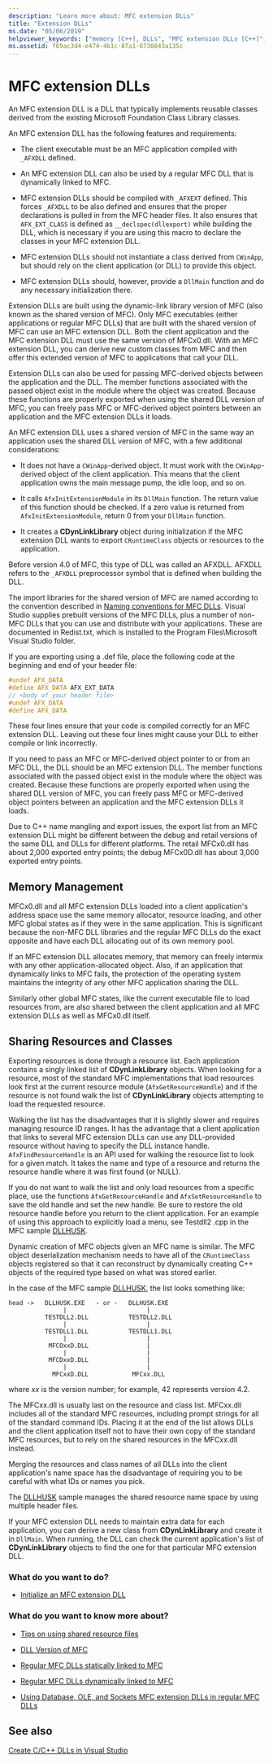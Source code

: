 ```yaml
---
description: "Learn more about: MFC extension DLLs"
title: "Extension DLLs"
ms.date: "05/06/2019"
helpviewer_keywords: ["memory [C++], DLLs", "MFC extension DLLs [C++]", "AFXDLL library", "shared resources [C++]", "MFC DLLs [C++], MFC extension DLLs", "DLLs [C++], extension", "shared DLL versions [C++]", "resource sharing [C++]", "extension DLLs [C++]", "extension DLLs [C++], about MFC extension DLLs"]
ms.assetid: f69ac3d4-e474-4b1c-87a1-6738843a135c
---
```

# MFC extension DLLs

An MFC extension DLL is a DLL that typically implements reusable classes derived from the existing Microsoft Foundation Class Library classes.

An MFC extension DLL has the following features and requirements:

- The client executable must be an MFC application compiled with `_AFXDLL` defined.

- An MFC extension DLL can also be used by a regular MFC DLL that is dynamically linked to MFC.

- MFC extension DLLs should be compiled with `_AFXEXT` defined. This forces `_AFXDLL` to be also defined and ensures that the proper declarations is pulled in from the MFC header files. It also ensures that `AFX_EXT_CLASS` is defined as `__declspec(dllexport)` while building the DLL, which is necessary if you are using this macro to declare the classes in your MFC extension DLL.

- MFC extension DLLs should not instantiate a class derived from `CWinApp`, but should rely on the client application (or DLL) to provide this object.

- MFC extension DLLs should, however, provide a `DllMain` function and do any necessary initialization there.

Extension DLLs are built using the dynamic-link library version of MFC (also known as the shared version of MFC). Only MFC executables (either applications or regular MFC DLLs) that are built with the shared version of MFC can use an MFC extension DLL. Both the client application and the MFC extension DLL must use the same version of MFCx0.dll. With an MFC extension DLL, you can derive new custom classes from MFC and then offer this extended version of MFC to applications that call your DLL.

Extension DLLs can also be used for passing MFC-derived objects between the application and the DLL. The member functions associated with the passed object exist in the module where the object was created. Because these functions are properly exported when using the shared DLL version of MFC, you can freely pass MFC or MFC-derived object pointers between an application and the MFC extension DLLs it loads.

An MFC extension DLL uses a shared version of MFC in the same way an application uses the shared DLL version of MFC, with a few additional considerations:

- It does not have a `CWinApp`-derived object. It must work with the `CWinApp`-derived object of the client application. This means that the client application owns the main message pump, the idle loop, and so on.

- It calls `AfxInitExtensionModule` in its `DllMain` function. The return value of this function should be checked. If a zero value is returned from `AfxInitExtensionModule`, return 0 from your `DllMain` function.

- It creates a **CDynLinkLibrary** object during initialization if the MFC extension DLL wants to export `CRuntimeClass` objects or resources to the application.

Before version 4.0 of MFC, this type of DLL was called an AFXDLL. AFXDLL refers to the `_AFXDLL` preprocessor symbol that is defined when building the DLL.

The import libraries for the shared version of MFC are named according to the convention described in [Naming conventions for MFC DLLs](../mfc/mfc-library-versions.md#mfc-static-library-naming-conventions). Visual Studio supplies prebuilt versions of the MFC DLLs, plus a number of non-MFC DLLs that you can use and distribute with your applications. These are documented in Redist.txt, which is installed to the Program Files\Microsoft Visual Studio folder.

If you are exporting using a .def file, place the following code at the beginning and end of your header file:

```cpp
#undef AFX_DATA
#define AFX_DATA AFX_EXT_DATA
// <body of your header file>
#undef AFX_DATA
#define AFX_DATA
```

These four lines ensure that your code is compiled correctly for an MFC extension DLL. Leaving out these four lines might cause your DLL to either compile or link incorrectly.

If you need to pass an MFC or MFC-derived object pointer to or from an MFC DLL, the DLL should be an MFC extension DLL. The member functions associated with the passed object exist in the module where the object was created. Because these functions are properly exported when using the shared DLL version of MFC, you can freely pass MFC or MFC-derived object pointers between an application and the MFC extension DLLs it loads.

Due to C++ name mangling and export issues, the export list from an MFC extension DLL might be different between the debug and retail versions of the same DLL and DLLs for different platforms. The retail MFCx0.dll has about 2,000 exported entry points; the debug MFCx0D.dll has about 3,000 exported entry points.

## Memory Management

MFCx0.dll and all MFC extension DLLs loaded into a client application's address space use the same memory allocator, resource loading, and other MFC global states as if they were in the same application. This is significant because the non-MFC DLL libraries and the regular MFC DLLs do the exact opposite and have each DLL allocating out of its own memory pool.

If an MFC extension DLL allocates memory, that memory can freely intermix with any other application-allocated object. Also, if an application that dynamically links to MFC fails, the protection of the operating system maintains the integrity of any other MFC application sharing the DLL.

Similarly other global MFC states, like the current executable file to load resources from, are also shared between the client application and all MFC extension DLLs as well as MFCx0.dll itself.

## Sharing Resources and Classes

Exporting resources is done through a resource list. Each application contains a singly linked list of **CDynLinkLibrary** objects. When looking for a resource, most of the standard MFC implementations that load resources look first at the current resource module (`AfxGetResourceHandle`) and if the resource is not found walk the list of **CDynLinkLibrary** objects attempting to load the requested resource.

Walking the list has the disadvantages that it is slightly slower and requires managing resource ID ranges. It has the advantage that a client application that links to several MFC extension DLLs can use any DLL-provided resource without having to specify the DLL instance handle. `AfxFindResourceHandle` is an API used for walking the resource list to look for a given match. It takes the name and type of a resource and returns the resource handle where it was first found (or NULL).

If you do not want to walk the list and only load resources from a specific place, use the functions `AfxGetResourceHandle` and `AfxSetResourceHandle` to save the old handle and set the new handle. Be sure to restore the old resource handle before you return to the client application. For an example of using this approach to explicitly load a menu, see Testdll2 .cpp in the MFC sample [DLLHUSK](https://github.com/Microsoft/VCSamples/tree/master/VC2010Samples/MFC/advanced/dllhusk).

Dynamic creation of MFC objects given an MFC name is similar. The MFC object deserialization mechanism needs to have all of the `CRuntimeClass` objects registered so that it can reconstruct by dynamically creating C++ objects of the required type based on what was stored earlier.

In the case of the MFC sample [DLLHUSK](https://github.com/Microsoft/VCSamples/tree/master/VC2010Samples/MFC/advanced/dllhusk), the list looks something like:

```
head ->   DLLHUSK.EXE   - or -   DLLHUSK.EXE
               |                      |
          TESTDLL2.DLL           TESTDLL2.DLL
               |                      |
          TESTDLL1.DLL           TESTDLL1.DLL
               |                      |
           MFCOxxD.DLL                |
               |                      |
           MFCDxxD.DLL                |
               |                      |
            MFCxxD.DLL            MFCxx.DLL
```

where *xx* is the version number; for example, 42 represents version 4.2.

The MFCxx.dll is usually last on the resource and class list. MFCxx.dll includes all of the standard MFC resources, including prompt strings for all of the standard command IDs. Placing it at the end of the list allows DLLs and the client application itself not to have their own copy of the standard MFC resources, but to rely on the shared resources in the MFCxx.dll instead.

Merging the resources and class names of all DLLs into the client application's name space has the disadvantage of requiring you to be careful with what IDs or names you pick.

The [DLLHUSK](https://github.com/Microsoft/VCSamples/tree/master/VC2010Samples/MFC/advanced/dllhusk) sample manages the shared resource name space by using multiple header files.

If your MFC extension DLL needs to maintain extra data for each application, you can derive a new class from **CDynLinkLibrary** and create it in `DllMain`. When running, the DLL can check the current application's list of **CDynLinkLibrary** objects to find the one for that particular MFC extension DLL.

### What do you want to do?

- [Initialize an MFC extension DLL](run-time-library-behavior.md#initializing-extension-dlls)

### What do you want to know more about?

- [Tips on using shared resource files](../mfc/tn035-using-multiple-resource-files-and-header-files-with-visual-cpp.md)

- [DLL Version of MFC](../mfc/tn033-dll-version-of-mfc.md)

- [Regular MFC DLLs statically linked to MFC](regular-dlls-statically-linked-to-mfc.md)

- [Regular MFC DLLs dynamically linked to MFC](regular-dlls-dynamically-linked-to-mfc.md)

- [Using Database, OLE, and Sockets MFC extension DLLs in regular MFC DLLs](using-database-ole-and-sockets-extension-dlls-in-regular-dlls.md)

## See also

[Create C/C++ DLLs in Visual Studio](dlls-in-visual-cpp.md)
